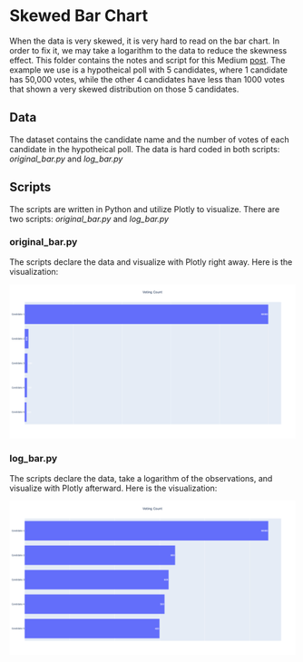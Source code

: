 # Skewed Bar Chart
When the data is very skewed, it is very hard to read on the bar chart. In order to fix it, we may take a logarithm to the data to reduce the skewness effect. This folder contains the notes and script for this Medium <a href="">post</a>. The example we use is a hypotheical poll with 5 candidates, where 1 candidate has 50,000 votes, while the other 4 candidates have less than 1000 votes that shown a very skewed distribution on those 5 candidates. 

## Data
The dataset contains the candidate name and the number of votes of each candidate in the hypotheical poll. The data is hard coded in both scripts: <i>original_bar.py</i> and <i>log_bar.py</i>

## Scripts
The scripts are written in Python and utilize Plotly to visualize. There are two scripts:  <i>original_bar.py</i> and <i>log_bar.py</i>

### original_bar.py
The scripts declare the data and visualize with Plotly right away. Here is the visualization:

<img src=original_bar.png>

### log_bar.py
The scripts declare the data, take a logarithm of the observations, and visualize with Plotly afterward. Here is the visualization:

<img src=log_bar.png>